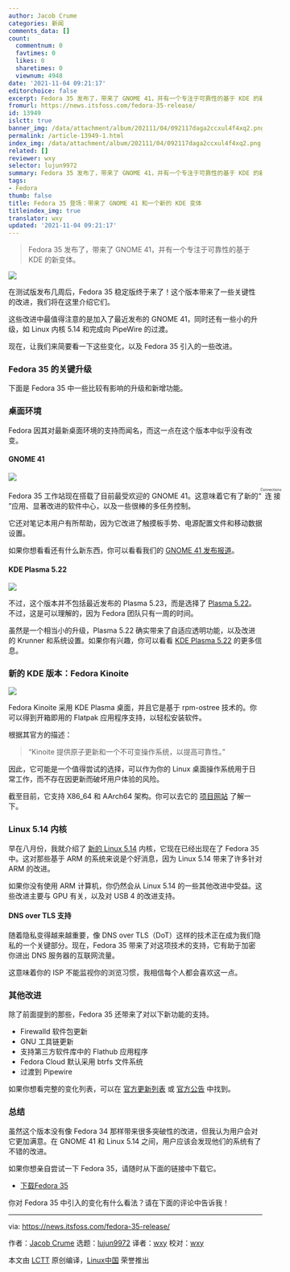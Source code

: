 ```yaml
---
author: Jacob Crume
categories: 新闻
comments_data: []
count:
  commentnum: 0
  favtimes: 0
  likes: 0
  sharetimes: 0
  viewnum: 4948
date: '2021-11-04 09:21:17'
editorchoice: false
excerpt: Fedora 35 发布了，带来了 GNOME 41，并有一个专注于可靠性的基于 KDE 的新变体。
fromurl: https://news.itsfoss.com/fedora-35-release/
id: 13949
islctt: true
banner_img: /data/attachment/album/202111/04/092117daga2ccxul4f4xq2.png
permalink: /article-13949-1.html
index_img: /data/attachment/album/202111/04/092117daga2ccxul4f4xq2.png.thumb.jpg
related: []
reviewer: wxy
selector: lujun9972
summary: Fedora 35 发布了，带来了 GNOME 41，并有一个专注于可靠性的基于 KDE 的新变体。
tags:
- Fedora
thumb: false
title: Fedora 35 登场：带来了 GNOME 41 和一个新的 KDE 变体
titleindex_img: true
translator: wxy
updated: '2021-11-04 09:21:17'
---
```



> 
> Fedora 35 发布了，带来了 GNOME 41，并有一个专注于可靠性的基于 KDE 的新变体。
> 
> 
> 


![](/data/attachment/album/202111/04/092117daga2ccxul4f4xq2.png)


在测试版发布几周后，Fedora 35 稳定版终于来了！这个版本带来了一些关键性的改进，我们将在这里介绍它们。


这些改进中最值得注意的是加入了最近发布的 GNOME 41，同时还有一些小的升级，如 Linux 内核 5.14 和完成向 PipeWire 的过渡。


现在，让我们来简要看一下这些变化，以及 Fedora 35 引入的一些改进。


### Fedora 35 的关键升级


下面是 Fedora 35 中一些比较有影响的升级和新增功能。


### 桌面环境


Fedora 因其对最新桌面环境的支持而闻名，而这一点在这个版本中似乎没有改变。


#### GNOME 41


![](/data/attachment/album/202111/04/092118f49lzud4yy354033.png)


Fedora 35 工作站现在搭载了目前最受欢迎的 GNOME 41。这意味着它有了新的“<ruby> 连接 <rt>  Connections </rt></ruby>”应用、显著改进的软件中心，以及一些很棒的多任务控制。


它还对笔记本用户有所帮助，因为它改进了触摸板手势、电源配置文件和移动数据设置。


如果你想看看还有什么新东西，你可以看看我们的 [GNOME 41 发布报道](https://news.itsfoss.com/gnome-41-release/)。


#### KDE Plasma 5.22


![](/data/attachment/album/202111/04/092120q6vdb7nl7ve6d74d.png)


不过，这个版本并不包括最近发布的 Plasma 5.23，而是选择了 [Plasma 5.22](https://news.itsfoss.com/kde-plasma-5-22-release/)。不过，这是可以理解的，因为 Fedora 团队只有一周的时间。


虽然是一个相当小的升级，Plasma 5.22 确实带来了自适应透明功能，以及改进的 Krunner 和系统设置。如果你有兴趣，你可以看看 [KDE Plasma 5.22](https://news.itsfoss.com/kde-plasma-5-22-release/) 的更多信息。


### 新的 KDE 版本：Fedora Kinoite


![](/data/attachment/album/202111/04/092121paw9vsfi5n8wsbev.jpg)


Fedora Kinoite 采用 KDE Plasma 桌面，并且它是基于 rpm-ostree 技术的。你可以得到开箱即用的 Flatpak 应用程序支持，以轻松安装软件。


根据其官方的描述：



> 
> “Kinoite 提供原子更新和一个不可变操作系统，以提高可靠性。”
> 
> 
> 


因此，它可能是一个值得尝试的选择，可以作为你的 Linux 桌面操作系统用于日常工作，而不存在因更新而破坏用户体验的风险。


截至目前，它支持 X86\_64 和 AArch64 架构。你可以去它的 [项目网站](https://kinoite.fedoraproject.org/) 了解一下。


### Linux 5.14 内核


早在八月份，我就介绍了 [新的 Linux 5.14](https://news.itsfoss.com/kernel-5-14-release/) 内核，它现在已经出现在了 Fedora 35 中。这对那些基于 ARM 的系统来说是个好消息，因为 Linux 5.14 带来了许多针对 ARM 的改进。


如果你没有使用 ARM 计算机，你仍然会从 Linux 5.14 的一些其他改进中受益。这些改进主要与 GPU 有关，以及对 USB 4 的改进支持。


#### DNS over TLS 支持


随着隐私变得越来越重要，像 DNS over TLS（DoT）这样的技术正在成为我们隐私的一个关键部分。现在，Fedora 35 带来了对这项技术的支持，它有助于加密你进出 DNS 服务器的互联网流量。


这意味着你的 ISP 不能监视你的浏览习惯，我相信每个人都会喜欢这一点。


### 其他改进


除了前面提到的那些，Fedora 35 还带来了对以下新功能的支持。


* Firewalld 软件包更新
* GNU 工具链更新
* 支持第三方软件库中的 Flathub 应用程序
* Fedora Cloud 默认采用 btrfs 文件系统
* 过渡到 Pipewire


如果你想看完整的变化列表，可以在 [官方更新列表](https://fedoraproject.org/wiki/Releases/35/ChangeSet) 或 [官方公告](https://fedoramagazine.org/announcing-fedora-35/) 中找到。


### 总结


虽然这个版本没有像 Fedora 34 那样带来很多突破性的改进，但我认为用户会对它更加满意。在 GNOME 41 和 Linux 5.14 之间，用户应该会发现他们的系统有了不错的改进。


如果你想亲自尝试一下 Fedora 35，请随时从下面的链接中下载它。


* [下载Fedora 35](https://getfedora.org/)


你对 Fedora 35 中引入的变化有什么看法？请在下面的评论中告诉我！




---


via: <https://news.itsfoss.com/fedora-35-release/>


作者：[Jacob Crume](https://news.itsfoss.com/author/jacob/) 选题：[lujun9972](https://github.com/lujun9972) 译者：[wxy](https://github.com/wxy) 校对：[wxy](https://github.com/wxy)


本文由 [LCTT](https://github.com/LCTT/TranslateProject) 原创编译，[Linux中国](https://linux.cn/) 荣誉推出